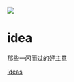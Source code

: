 ![](https://images.unsplash.com/photo-1553044020-8c90843adf96?ixlib=rb-1.2.1&auto=format&fit=crop&w=1650&q=80)
# idea
那些一闪而过的好主意

[ideas](https://github.com/maoruibin/idea/issues)
